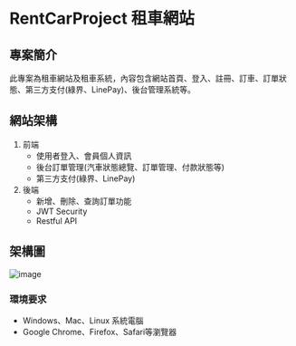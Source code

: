 # RentCarProject 租車網站

## 專案簡介
此專案為租車網站及租車系統，內容包含網站首頁、登入、註冊、訂車、訂單狀態、第三方支付(綠界、LinePay)、後台管理系統等。


## 網站架構
1. 前端
    - 使用者登入、會員個人資訊
    - 後台訂單管理(汽車狀態總覽、訂單管理、付款狀態等)
    - 第三方支付(綠界、LinePay)
2. 後端
    - 新增、刪除、查詢訂單功能
    - JWT Security
    - Restful API
  
## 架構圖
![image](https://github.com/PLTDT/rentproject/blob/main/RentProject.jpg)



### 環境要求
- Windows、Mac、Linux 系統電腦
- Google Chrome、Firefox、Safari等瀏覽器
